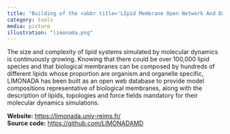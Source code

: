 ```yaml
---
title: "Building of the <abbr title='LIpid Membrane Open Network And Database'>LIMONADA</abbr> website and database"
category: tools
media: picture
illustration: "limonada.png"
---
```


<p>The size and complexity of lipid systems simulated by molecular dynamics is continuously growing. Knowing that there could 
be over 100,000 lipid species and that biological membranes can be composed by hundreds of different lipids whose proportion 
are organism and organelle specific, LIMONADA has been built as an open web database to provide model compositions representative 
of biological membranes, along with the description of lipids, topologies and force fields mandatory for their molecular dynamics 
simulations.</p>
<p class="px-4"><b>Website:</b> <a href="https://limonada.univ-reims.fr/" class="text-success" target="_blank">https://limonada.univ-reims.fr/</a><br> 
<b>Source code:</b> <a href="https://github.com/LIMONADAMD" class="text-success" target="_blank">https://github.com/LIMONADAMD</a></p>

<br>
<br>
<br>
<br>
<br>
<br>
<br>


